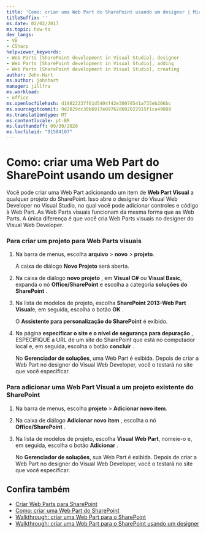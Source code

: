 ```yaml
---
title: 'Como: criar uma Web Part do SharePoint usando um designer | Microsoft Docs'
titleSuffix: ''
ms.date: 02/02/2017
ms.topic: how-to
dev_langs:
- VB
- CSharp
helpviewer_keywords:
- Web Parts [SharePoint development in Visual Studio], designer
- Web Parts [SharePoint development in Visual Studio], adding
- Web Parts [SharePoint development in Visual Studio], creating
author: John-Hart
ms.author: johnhart
manager: jillfra
ms.workload:
- office
ms.openlocfilehash: d19822237f61d5404f42e30078541a735eb206bc
ms.sourcegitcommit: 9d2829dc30b6917e89762d602022915f1ca49089
ms.translationtype: MT
ms.contentlocale: pt-BR
ms.lasthandoff: 09/30/2020
ms.locfileid: "91584107"
---
```

# <a name="how-to-create-a-sharepoint-web-part-by-using-a-designer"></a>Como: criar uma Web Part do SharePoint usando um designer
  Você pode criar uma Web Part adicionando um item de **Web Part Visual** a qualquer projeto do SharePoint. Isso abre o designer do Visual Web Developer no Visual Studio, no qual você pode adicionar controles e código à Web Part. As Web Parts visuais funcionam da mesma forma que as Web Parts. A única diferença é que você cria Web Parts visuais no designer do Visual Web Developer.

### <a name="to-create-a-project-for-visual-web-parts"></a>Para criar um projeto para Web Parts visuais

1. Na barra de menus, escolha **arquivo**  > **novo**  >  **projeto**.

     A caixa de diálogo **Novo Projeto** será aberta.

2. Na caixa de diálogo **novo projeto** , em **Visual C#** ou **Visual Basic**, expanda o nó **Office/SharePoint** e escolha a categoria **soluções do SharePoint** .

3. Na lista de modelos de projeto, escolha **SharePoint 2013-Web Part Visual**e, em seguida, escolha o botão **OK** .

     O **Assistente para personalização do SharePoint** é exibido.

4. Na página **especificar o site e o nível de segurança para depuração** , ESPECIFIQUE a URL de um site do SharePoint que está no computador local e, em seguida, escolha o botão **concluir** .

     No **Gerenciador de soluções**, uma Web Part é exibida. Depois de criar a Web Part no designer do Visual Web Developer, você o testará no site que você especificar.

### <a name="to-add-a-visual-web-part-to-an-existing-sharepoint-project"></a>Para adicionar uma Web Part Visual a um projeto existente do SharePoint

1. Na barra de menus, escolha **projeto**  >  **Adicionar novo item**.

2. Na caixa de diálogo **Adicionar novo item** , escolha o nó **Office/SharePoint** .

3. Na lista de modelos de projeto, escolha **Visual Web Part**, nomeie-o e, em seguida, escolha o botão **Adicionar** .

     No **Gerenciador de soluções**, sua Web Part é exibida. Depois de criar a Web Part no designer do Visual Web Developer, você o testará no site que você especificar.

## <a name="see-also"></a>Confira também
- [Criar Web Parts para SharePoint](../sharepoint/creating-web-parts-for-sharepoint.md)
- [Como: criar uma Web Part do SharePoint](../sharepoint/how-to-create-a-sharepoint-web-part.md)
- [Walkthrough: criar uma Web Part para o SharePoint](../sharepoint/walkthrough-creating-a-web-part-for-sharepoint.md)
- [Walkthrough: criar uma Web Part para o SharePoint usando um designer](../sharepoint/walkthrough-creating-a-web-part-for-sharepoint-by-using-a-designer.md)
